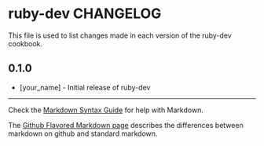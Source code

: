 ruby-dev CHANGELOG
==================

This file is used to list changes made in each version of the ruby-dev cookbook.

0.1.0
-----
- [your_name] - Initial release of ruby-dev

- - -
Check the [Markdown Syntax Guide](http://daringfireball.net/projects/markdown/syntax) for help with Markdown.

The [Github Flavored Markdown page](http://github.github.com/github-flavored-markdown/) describes the differences between markdown on github and standard markdown.
